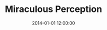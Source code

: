 ---
layout: work
title: Miraculous Perception
date: 2014-01-01 12:00:00
category: paintings
imageURL: /images/paintings/miraculous-perception.jpg
thumbnailURL: /images/paintings/miraculous-perception-thumbnail.jpg
medium: Glitter, acrylic paints, acrylic primer, gold leaf size, epoxy resin, clear coat, custom board and flexi ply
dimensions: 1618mm Ø x 34mm D
price: $8,500
sold: true
---
